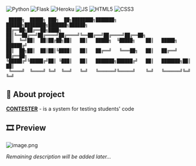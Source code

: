 ![Python](https://img.shields.io/badge/Python-3776AB?style=for-the-badge&logo=python&logoColor=white)
![Flask](https://img.shields.io/badge/Flask-000000?style=for-the-badge&logo=flask&logoColor=white)
![Heroku](https://img.shields.io/badge/Heroku-430098?style=for-the-badge&logo=heroku&logoColor=white)
![JS](https://img.shields.io/badge/JavaScript-F7DF1E?style=for-the-badge&logo=javascript&logoColor=black)
![HTML5](https://img.shields.io/badge/HTML5-E34F26?style=for-the-badge&logo=html5&logoColor=white)
![CSS3](https://img.shields.io/badge/CSS3-1572B6?style=for-the-badge&logo=css3&logoColor=white)

     █████╗  █████╗ ███╗  ██╗████████╗███████╗ ██████╗████████╗███████╗██████╗ 
    ██╔══██╗██╔══██╗████╗ ██║╚══██╔══╝██╔════╝██╔════╝╚══██╔══╝██╔════╝██╔══██╗
    ██║  ╚═╝██║  ██║██╔██╗██║   ██║   █████╗  ╚█████╗    ██║   █████╗  ██████╔╝
    ██║  ██╗██║  ██║██║╚████║   ██║   ██╔══╝   ╚═══██╗   ██║   ██╔══╝  ██╔══██╗
    ╚█████╔╝╚█████╔╝██║ ╚███║   ██║   ███████╗██████╔╝   ██║   ███████╗██║  ██║
     ╚════╝  ╚════╝ ╚═╝  ╚══╝   ╚═╝   ╚══════╝╚═════╝    ╚═╝   ╚══════╝╚═╝  ╚═╝
## 📝 About project
**[CONTESTER](https://github.com/S1riyS/CONTESTER)** - is a system for testing  students' code

## 🎞 Preview
![image.png](https://i.postimg.cc/VNCQFNyH/image.png)

*Remaining description will be added later...*